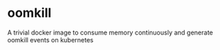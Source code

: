 # oomkill
A trivial docker image to consume memory continuously and generate oomkill events on kubernetes
